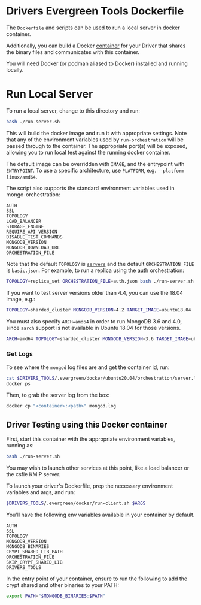 # Drivers Evergreen Tools Dockerfile

The `Dockerfile` and scripts can be used to run a local server in docker container.

Additionally, you can build a Docker [container](#driver-testing-using-this-docker-container)
for your Driver that shares the binary files and communicates with this container.

You will need Docker (or podman aliased to Docker) installed and running
locally.

# Run Local Server

To run a local server, change to this directory and run:

```bash
bash ./run-server.sh
```

This will build the docker image and run it with appropriate settings.
Note that any of the environment variables used by `run-orchestration`
will be passed through to the container.
The appropriate port(s) will be exposed, allowing you to run local test against
the running docker container.

The default image can be overridden with `IMAGE`, and the entrypoint with `ENTRYPOINT`.
To use a specific architecture, use `PLATFORM`, e.g. `--platform linux/amd64`.

The script also supports the standard environment variables used in mongo-orchestration:

```
AUTH
SSL
TOPOLOGY
LOAD_BALANCER
STORAGE_ENGINE
REQUIRE_API_VERSION
DISABLE_TEST_COMMANDS
MONGODB_VERSION
MONGODB_DOWNLOAD_URL
ORCHESTRATION_FILE
```

Note that the default `TOPOLOGY` is [`servers`](https://github.com/mongodb-labs/drivers-evergreen-tools/tree/master/.evergreen/orchestration/configs/servers) and the default `ORCHESTRATION_FILE` is `basic.json`. For example, to run a replica using the [auth](https://github.com/mongodb-labs/drivers-evergreen-tools/blob/master/.evergreen/orchestration/configs/replica_sets/auth.json) orchestration:

```bash
TOPOLOGY=replica_set ORCHESTRATION_FILE=auth.json bash ./run-server.sh
```

If you want to test server versions older than 4.4, you can use the 18.04 image, e.g.:

```bash
TOPOLOGY=sharded_cluster MONGODB_VERSION=4.2 TARGET_IMAGE=ubuntu18.04 ./run-server.sh
```

You must also specify `ARCH=amd64` in order to run MongoDB 3.6 and 4.0, since `aarch` support
is not available in Ubuntu 18.04 for those versions.

```bash
ARCH=amd64 TOPOLOGY=sharded_cluster MONGODB_VERSION=3.6 TARGET_IMAGE=ubuntu18.04 ./run-server.sh
```

### Get Logs

To see where the `mongod` log files are and get the container id, run:

```bash
cat $DRIVERS_TOOLS/.evergreen/docker/ubuntu20.04/orchestration/server.log
docker ps
```

Then, to grab the server log from the box:

```bash
docker cp "<container>:<path>" mongod.log
```

## Driver Testing using this Docker container

First, start this container with the appropriate environment variables, running as:

```bash
bash ./run-server.sh
```

You may wish to launch other services at this point, like a load balancer or the
csfle KMIP server.

To launch your driver's Dockerfile, prep the necessary environment variables
and args, and run:

```bash
$DRIVERS_TOOLS/.evergreen/docker/run-client.sh $ARGS
```

You'll have the following env variables available in your container by default.

```
AUTH
SSL
TOPOLOGY
MONGODB_VERSION
MONGODB_BINARIES
CRYPT_SHARED_LIB_PATH
ORCHESTRATION_FILE
SKIP_CRYPT_SHARED_LIB
DRIVERS_TOOLS
```

In the entry point of your container, ensure to run the following to add the
crypt shared and other binaries to your PATH:

```bash
export PATH="$MONGODB_BINARIES:$PATH"
```
